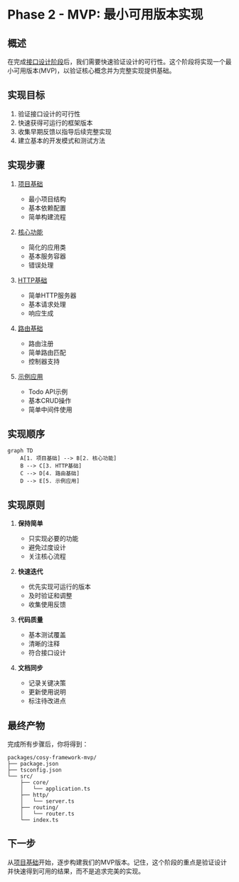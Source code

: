 # Phase 2 - MVP: 最小可用版本实现

## 概述

在完成[接口设计阶段](../phase1-interface-design/)后，我们需要快速验证设计的可行性。这个阶段将实现一个最小可用版本(MVP)，以验证核心概念并为完整实现提供基础。

## 实现目标

1. 验证接口设计的可行性
2. 快速获得可运行的框架版本
3. 收集早期反馈以指导后续完整实现
4. 建立基本的开发模式和测试方法

## 实现步骤

1. [项目基础](./01-project-setup.md)
   - 最小项目结构
   - 基本依赖配置
   - 简单构建流程

2. [核心功能](./02-core-basic.md)
   - 简化的应用类
   - 基本服务容器
   - 错误处理

3. [HTTP基础](./03-http-basic.md)
   - 简单HTTP服务器
   - 基本请求处理
   - 响应生成

4. [路由基础](./04-routing-basic.md)
   - 路由注册
   - 简单路由匹配
   - 控制器支持

5. [示例应用](./05-example-basic.md)
   - Todo API示例
   - 基本CRUD操作
   - 简单中间件使用

## 实现顺序

```mermaid
graph TD
    A[1. 项目基础] --> B[2. 核心功能]
    B --> C[3. HTTP基础]
    C --> D[4. 路由基础]
    D --> E[5. 示例应用]
```

## 实现原则

1. **保持简单**
   - 只实现必要的功能
   - 避免过度设计
   - 关注核心流程

2. **快速迭代**
   - 优先实现可运行的版本
   - 及时验证和调整
   - 收集使用反馈

3. **代码质量**
   - 基本测试覆盖
   - 清晰的注释
   - 符合接口设计

4. **文档同步**
   - 记录关键决策
   - 更新使用说明
   - 标注待改进点

## 最终产物

完成所有步骤后，你将得到：

```
packages/cosy-framework-mvp/
├── package.json
├── tsconfig.json
└── src/
    ├── core/
    │   └── application.ts
    ├── http/
    │   └── server.ts
    ├── routing/
    │   └── router.ts
    └── index.ts
```

## 下一步

从[项目基础](./01-project-setup.md)开始，逐步构建我们的MVP版本。记住，这个阶段的重点是验证设计并快速得到可用的结果，而不是追求完美的实现。 
